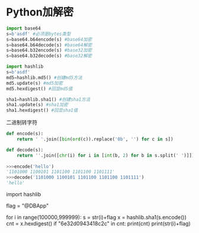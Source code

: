 # Python加解密
```py 
import base64
s=b'asdf' #必须是bytes类型
s=base64.b64encode(s) #base64加密
s=base64.b64decode(s) #base64解密
s=base64.b32encode(s) #base32加密
s=base64.b32decode(s) #base32解密
```
```py
import hashlib
s=b'asdf'
md5=hashlib.md5() #创建md5方法
md5.update(s) #md5加密
md5.hexdigest() #回显md5值

sha1=hashlib.sha1() #创建sha1方法
sha1.update(s) #sha1加密
sha1.hexdigest() #回显sha1值
```
二进制转字符
```py
def encode(s):
    return ' '.join([bin(ord(c)).replace('0b', '') for c in s])

def decode(s):
    return ''.join([chr(i) for i in [int(b, 2) for b in s.split(' ')]])
    
>>>encode('hello')
'1101000 1100101 1101100 1101100 1101111'
>>>decode('1101000 1100101 1101100 1101100 1101111')
'hello'
```
import hashlib

flag = "@DBApp"

for i in range(100000,999999):
	s = str(i)+flag
	x = hashlib.sha1(s.encode())
	cnt = x.hexdigest()
	if "6e32d0943418c2c" in cnt:
		print(cnt)
		print(str(i)+flag)
<!--stackedit_data:
eyJoaXN0b3J5IjpbLTE5NzM0NTI3ODYsLTE3NzM4MDAxMzMsLT
E0NDgxODEyNTRdfQ==
-->